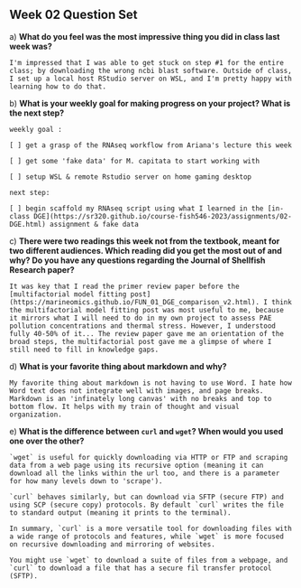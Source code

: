 ## Week 02 Question Set

a)  **What do you feel was the most impressive thing you did in class last week was?**

    I'm impressed that I was able to get stuck on step #1 for the entire class; by downloading the wrong ncbi blast software. Outside of class, I set up a local host RStudio server on WSL, and I'm pretty happy with learning how to do that.

b)  **What is your weekly goal for making progress on your project? What is the next step?**

    weekly goal :

    [ ] get a grasp of the RNAseq workflow from Ariana's lecture this week

    [ ] get some 'fake data' for M. capitata to start working with

    [ ] setup WSL & remote Rstudio server on home gaming desktop

    next step:

    [ ] begin scaffold my RNAseq script using what I learned in the [in-class DGE](https://sr320.github.io/course-fish546-2023/assignments/02-DGE.html) assignment & fake data

c)  **There were two readings this week not from the textbook, meant for two different audiences. Which reading did you get the most out of and why? Do you have any questions regarding the Journal of Shellfish Research paper?**

    It was key that I read the primer review paper before the [multifactorial model fitting post](https://marineomics.github.io/FUN_01_DGE_comparison_v2.html). I think the multifactorial model fitting post was most useful to me, because it mirrors what I will need to do in my own project to assess PAE pollution concentrations and thermal stress. However, I understood fully 40-50% of it... The review paper gave me an orientation of the broad steps, the multifactorial post gave me a glimpse of where I still need to fill in knowledge gaps.

d)  **What is your favorite thing about markdown and why?**

    My favorite thing about markdown is not having to use Word. I hate how Word text does not integrate well with images, and page breaks. Markdown is an 'infinately long canvas' with no breaks and top to bottom flow. It helps with my train of thought and visual organization.

e)  **What is the difference between `curl` and `wget`? When would you used one over the other?**

    `wget` is useful for quickly downloading via HTTP or FTP and scraping data from a web page using its recursive option (meaning it can download all the links within the url too, and there is a parameter for how many levels down to 'scrape').

    `curl` behaves similarly, but can download via SFTP (secure FTP) and using SCP (secure copy) protocols. By default `curl` writes the file to standard output (meaning it prints to the terminal).

    In summary, `curl` is a more versatile tool for downloading files with a wide range of protocols and features, while `wget` is more focused on recursive downloading and mirroring of websites.

    You might use `wget` to download a suite of files from a webpage, and `curl` to download a file that has a secure fil transfer protocol (SFTP).
